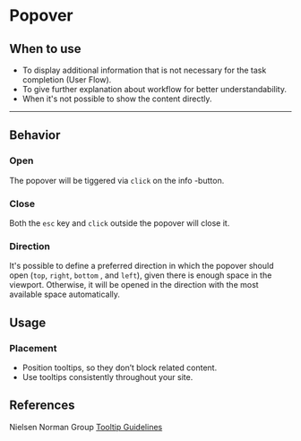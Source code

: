 # Popover

## When to use

  * To display additional information that is not necessary for the task completion (User Flow).
  * To give further explanation about workflow for better understandability.
  * When it's not possible to show the content directly.

---

## Behavior 


### Open

The popover will be tiggered via `click` on the info <p-icon name="information" aria="{ 'aria-label': 'Information icon' }"></p-icon>-button.

### Close 

Both the `esc` key and `click` outside the popover will close it.

### Direction
 
It's possible to define a preferred direction in which the popover should open (`top`, `right`, `bottom` , and `left`), given there is enough space in the viewport. Otherwise, it will be opened in the direction with the most available space automatically.


## Usage

### Placement

* Position tooltips, so they don’t block related content.
* Use tooltips consistently throughout your site.

## References

Nielsen Norman Group [Tooltip Guidelines](https://www.nngroup.com/articles/tooltip-guidelines/)

